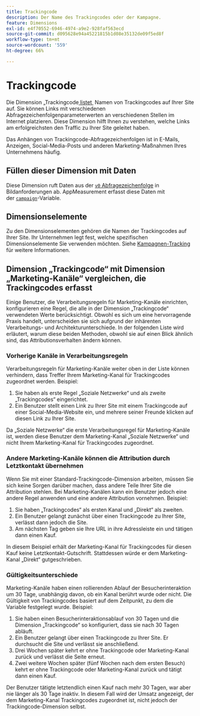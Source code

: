 ```yaml
---
title: Trackingcode
description: Der Name des Trackingcodes oder der Kampagne.
feature: Dimensions
exl-id: e4f70552-6946-4974-a9e2-928faf563ecd
source-git-commit: d095628e94a45221815b1d08e35132de09f5ed8f
workflow-type: tm+mt
source-wordcount: '559'
ht-degree: 66%

---
```


# Trackingcode

Die Dimension „Trackingcode[&#x200B; listet &#x200B;](overview.md) Namen von Trackingcodes auf Ihrer Site auf. Sie können Links mit verschiedenen Abfragezeichenfolgenparameterwerten an verschiedenen Stellen im Internet platzieren. Diese Dimension hilft Ihnen zu verstehen, welche Links am erfolgreichsten den Traffic zu Ihrer Site geleitet haben.

Das Anhängen von Trackingcode-Abfragezeichenfolgen ist in E-Mails, Anzeigen, Social-Media-Posts und anderen Marketing-Maßnahmen Ihres Unternehmens häufig.

## Füllen dieser Dimension mit Daten

Diese Dimension ruft Daten aus der [`v0` Abfragezeichenfolge](/help/implement/validate/query-parameters.md) in Bildanforderungen ab. AppMeasurement erfasst diese Daten mit der [`campaign`](/help/implement/vars/page-vars/campaign.md)-Variable.

## Dimensionselemente

Zu den Dimensionselementen gehören die Namen der Trackingcodes auf Ihrer Site. Ihr Unternehmen legt fest, welche spezifischen Dimensionselemente Sie verwenden möchten. Siehe [Kampagnen-Tracking](/help/implement/use-cases/campaign-tracking.md) für weitere Informationen.

## Dimension „Trackingcode“ mit Dimension „Marketing-Kanäle“ vergleichen, die Trackingcodes erfasst

Einige Benutzer, die Verarbeitungsregeln für Marketing-Kanäle einrichten, konfigurieren eine Regel, die alle in der Dimension „Trackingcode“ verwendeten Werte berücksichtigt. Obwohl es sich um eine hervorragende Praxis handelt, unterscheiden sie sich aufgrund der inhärenten Verarbeitungs- und Architekturunterschiede. In der folgenden Liste wird erläutert, warum diese beiden Methoden, obwohl sie auf einen Blick ähnlich sind, das Attributionsverhalten ändern können.

### Vorherige Kanäle in Verarbeitungsregeln

Verarbeitungsregeln für Marketing-Kanäle weiter oben in der Liste können verhindern, dass Treffer Ihrem Marketing-Kanal für Trackingcodes zugeordnet werden. Beispiel:

1. Sie haben als erste Regel „Soziale Netzwerke“ und als zweite „Trackingcodes“ eingerichtet.
2. Ein Benutzer stellt einen Link zu Ihrer Site mit einem Trackingcode auf einer Social-Media-Website ein, und mehrere seiner Freunde klicken auf diesen Link zu Ihrer Site.

Da „Soziale Netzwerke“ die erste Verarbeitungsregel für Marketing-Kanäle ist, werden diese Benutzer dem Marketing-Kanal „Soziale Netzwerke“ und nicht Ihrem Marketing-Kanal für Trackingcodes zugeordnet.

### Andere Marketing-Kanäle können die Attribution durch Letztkontakt übernehmen

Wenn Sie mit einer Standard-Trackingcode-Dimension arbeiten, müssen Sie sich keine Sorgen darüber machen, dass andere Teile Ihrer Site die Attribution stehlen. Bei Marketing-Kanälen kann ein Benutzer jedoch eine andere Regel anwenden und eine andere Attribution vornehmen. Beispiel:

1. Sie haben „Trackingcodes“ als ersten Kanal und „Direkt“ als zweiten.
2. Ein Benutzer gelangt zunächst über einen Trackingcode zu Ihrer Site, verlässt dann jedoch die Site.
3. Am nächsten Tag geben sie Ihre URL in ihre Adressleiste ein und tätigen dann einen Kauf.

In diesem Beispiel erhält der Marketing-Kanal für Trackingcodes für diesen Kauf keine Letztkontakt-Gutschrift. Stattdessen würde er dem Marketing-Kanal „Direkt“ gutgeschrieben.


### Gültigkeitsunterschiede

Marketing-Kanäle haben einen rollierenden Ablauf der Besucherinteraktion um 30 Tage, unabhängig davon, ob ein Kanal berührt wurde oder nicht. Die Gültigkeit von Trackingcodes basiert auf dem Zeitpunkt, zu dem die Variable festgelegt wurde. Beispiel:

1. Sie haben einen Besucherinteraktionsablauf von 30 Tagen und die Dimension „Trackingcode“ so konfiguriert, dass sie nach 30 Tagen abläuft.
2. Ein Benutzer gelangt über einen Trackingcode zu Ihrer Site. Er durchsucht die Site und verlässt sie anschließend.
3. Drei Wochen später kehrt er ohne Trackingcode oder Marketing-Kanal zurück und verlässt die Seite erneut.
4. Zwei weitere Wochen später (fünf Wochen nach dem ersten Besuch) kehrt er ohne Trackingcode oder Marketing-Kanal zurück und tätigt dann einen Kauf.

Der Benutzer tätigte letztendlich einen Kauf nach mehr 30 Tagen, war aber nie länger als 30 Tage inaktiv. In diesem Fall wird der Umsatz angezeigt, der dem Marketing-Kanal Trackingcodes zugeordnet ist, nicht jedoch der Trackingcode-Dimension selbst.



